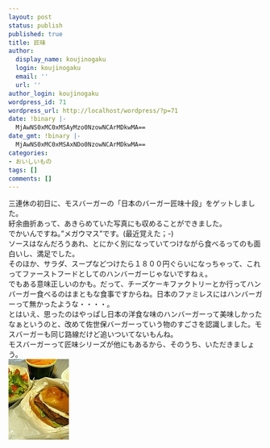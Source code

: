 ```yaml
---
layout: post
status: publish
published: true
title: 匠味
author:
  display_name: koujinogaku
  login: koujinogaku
  email: ''
  url: ''
author_login: koujinogaku
wordpress_id: 71
wordpress_url: http://localhost/wordpress/?p=71
date: !binary |-
  MjAwNS0xMC0xMSAyMzo0NzowNCArMDkwMA==
date_gmt: !binary |-
  MjAwNS0xMC0xMSAxNDo0NzowNCArMDkwMA==
categories:
- おいしいもの
tags: []
comments: []
---
```

<p>三連休の初日に、モスバーガーの「日本のバーガー匠味十段」をゲットしました。<br />
紆余曲折あって、あきらめていた写真にも収めることができました。<br />
でかいんですね。”メガウマス”です。(最近覚えた；-)<br />
ソースはなんだろうあれ、とにかく別になっていてつけながら食べるってのも面白いし、満足でした。<br />
そのほか、サラダ、スープなどつけたら１８００円ぐらいになっちゃって、これってファーストフードとしてのハンバーガーじゃないですねぇ。<br />
でもある意味正しいのかも。だって、チーズケーキファクトリーとか行ってハンバーガー食べるのはまともな食事ですからね。日本のファミレスにはハンバーガーって無かったような・・・・。<br />
とはいえ、思ったのはやっぱし日本の洋食な味のハンバーガーって美味しかったなぁというのと、改めて佐世保バーガーっていう物のすごさを認識しました。モスバーガーも同じ路線だけど追いついてないもんね。<br />
モスバーガーって匠味シリーズが他にもあるから、そのうち、いただきましょう。<br />
<img src="/blog/img/20051011.jpg" alt="20051011.jpg" width="120" height="160" /></p>
